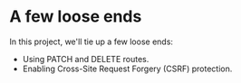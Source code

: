 # A few loose ends

In this project, we'll tie up a few loose ends:

 - Using PATCH and DELETE routes.
 - Enabling Cross-Site Request Forgery (CSRF) protection.
